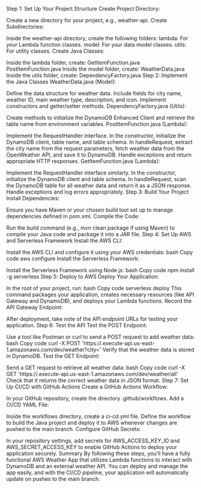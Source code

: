 Step 1: Set Up Your Project Structure
Create Project Directory:

Create a new directory for your project, e.g., weather-api.
Create Subdirectories:

Inside the weather-api directory, create the following folders:
lambda: For your Lambda function classes.
model: For your data model classes.
utils: For utility classes.
Create Java Classes:

Inside the lambda folder, create:
GetItemFunction.java
PostItemFunction.java
Inside the model folder, create:
WeatherData.java
Inside the utils folder, create:
DependencyFactory.java
Step 2: Implement the Java Classes
WeatherData.java (Model):

Define the data structure for weather data. Include fields for city name, weather ID, main weather type, description, and icon.
Implement constructors and getter/setter methods.
DependencyFactory.java (Utils):

Create methods to initialize the DynamoDB Enhanced Client and retrieve the table name from environment variables.
PostItemFunction.java (Lambda):

Implement the RequestHandler interface.
In the constructor, initialize the DynamoDB client, table name, and table schema.
In handleRequest, extract the city name from the request parameters, fetch weather data from the OpenWeather API, and save it to DynamoDB.
Handle exceptions and return appropriate HTTP responses.
GetItemFunction.java (Lambda):

Implement the RequestHandler interface similarly.
In the constructor, initialize the DynamoDB client and table schema.
In handleRequest, scan the DynamoDB table for all weather data and return it as a JSON response.
Handle exceptions and log errors appropriately.
Step 3: Build Your Project
Install Dependencies:

Ensure you have Maven or your chosen build tool set up to manage dependencies defined in pom.xml.
Compile the Code:

Run the build command (e.g., mvn clean package if using Maven) to compile your Java code and package it into a JAR file.
Step 4: Set Up AWS and Serverless Framework
Install the AWS CLI:

Install the AWS CLI and configure it using your AWS credentials:
bash
Copy code
aws configure
Install the Serverless Framework:

Install the Serverless Framework using Node.js:
bash
Copy code
npm install -g serverless
Step 5: Deploy to AWS
Deploy Your Application:

In the root of your project, run:
bash
Copy code
serverless deploy
This command packages your application, creates necessary resources (like API Gateway and DynamoDB), and deploys your Lambda functions.
Record the API Gateway Endpoint:

After deployment, take note of the API endpoint URLs for testing your application.
Step 6: Test the API
Test the POST Endpoint:

Use a tool like Postman or curl to send a POST request to add weather data:
bash
Copy code
curl -X POST 'https://<api-id>.execute-api.us-east-1.amazonaws.com/dev/weather?city=<CityName>'
Verify that the weather data is stored in DynamoDB.
Test the GET Endpoint:

Send a GET request to retrieve all weather data:
bash
Copy code
curl -X GET 'https://<api-id>.execute-api.us-east-1.amazonaws.com/dev/weather/all'
Check that it returns the correct weather data in JSON format.
Step 7: Set Up CI/CD with GitHub Actions
Create a GitHub Actions Workflow:

In your GitHub repository, create the directory .github/workflows.
Add a CI/CD YAML File:

Inside the workflows directory, create a ci-cd.yml file.
Define the workflow to build the Java project and deploy it to AWS whenever changes are pushed to the main branch.
Configure GitHub Secrets:

In your repository settings, add secrets for AWS_ACCESS_KEY_ID and AWS_SECRET_ACCESS_KEY to enable GitHub Actions to deploy your application securely.
Summary
By following these steps, you’ll have a fully functional AWS Weather App that utilizes Lambda functions to interact with DynamoDB and an external weather API. You can deploy and manage the app easily, and with the CI/CD pipeline, your application will automatically update on pushes to the main branch.
